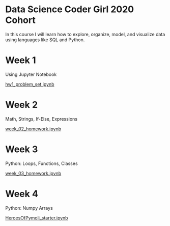 # Data Science Coder Girl 2020 Cohort

In this course I will learn how to explore, organize, model, and visualize
data using languages like SQL and Python. 

# Week 1
Using Jupyter Notebook

[hw1_problem_set.ipynb](https://github.com/stelladeecoder/DSCoderGirl2020hw/blob/master/hw1_problem_set.ipynb)

# Week 2 
Math, Strings, If-Else, Expressions

[week_02_homework.ipynb](https://github.com/stelladeecoder/DSCoderGirl2020hw/blob/master/week_02_homework.ipynb)

# Week 3
Python: Loops, Functions, Classes

[week_03_homework.ipynb](https://github.com/stelladeecoder/DSCoderGirl2020hw/blob/master/week_03_homework.ipynb)

# Week 4
Python: Numpy Arrays

[HeroesOfPymoli_starter.ipynb](https://github.com/stelladeecoder/DSCoderGirl2020hw/blob/master/HeroesOfPymoli_starter.ipynb)



